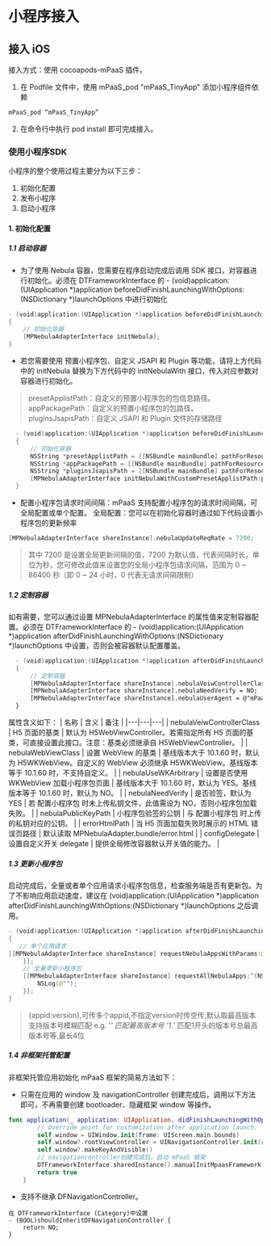 # 小程序接入

## 接入 iOS

接入方式：使用 cocoapods-mPaaS 插件。
1. 在 Podfile 文件中，使用 mPaaS_pod "mPaaS_TinyApp" 添加小程序组件依赖

```swift
mPaaS_pod “mPaaS_TinyApp”
```

2. 在命令行中执行 pod install 即可完成接入。

### 使用小程序SDK
小程序的整个使用过程主要分为以下三步：
1. 初始化配置
2. 发布小程序
3. 启动小程序

#### 1. 初始化配置
##### 1.1 启动容器

- 为了使用 Nebula 容器，您需要在程序启动完成后调用 SDK 接口，对容器进行初始化。必须在 DTFrameworkInterface 的 - (void)application:(UIApplication *)application beforeDidFinishLaunchingWithOptions:(NSDictionary *)launchOptions 中进行初始化

```swift
- (void)application:(UIApplication *)application beforeDidFinishLaunchingWithOptions:(NSDictionary *)launchOptions
{
    // 初始化容器
    [MPNebulaAdapterInterface initNebula];
}
```
- 若您需要使用 预置小程序包、自定义 JSAPI 和 Plugin 等功能，请将上方代码中的 initNebula 替换为下方代码中的 initNebulaWith 接口，传入对应参数对容器进行初始化。

> presetApplistPath：自定义的预置小程序包的包信息路径。<br>
> appPackagePath：自定义的预置小程序包的包路径。<br>
> pluginsJsapisPath：自定义 JSAPI 和 Plugin 文件的存储路径


```swift
  - (void)application:(UIApplication *)application beforeDidFinishLaunchingWithOptions:(NSDictionary *)launchOptions
  {
      // 初始化容器
      NSString *presetApplistPath = [[NSBundle mainBundle] pathForResource:[NSString stringWithFormat:@"MPCustomPresetApps.bundle/h5_json.json"] ofType:nil];
      NSString *appPackagePath = [[NSBundle mainBundle] pathForResource:[NSString stringWithFormat:@"MPCustomPresetApps.bundle"] ofType:nil];
      NSString *pluginsJsapisPath = [[NSBundle mainBundle] pathForResource:[NSString stringWithFormat:@"Poseidon-UserDefine-Extra-Config.plist"] ofType:nil];
      [MPNebulaAdapterInterface initNebulaWithCustomPresetApplistPath:presetApplistPath customPresetAppPackagePath:appPackagePath customPluginsJsapisPath:pluginsJsapisPath];
  }
```
- 配置小程序包请求时间间隔：mPaaS 支持配置小程序包的请求时间间隔，可全局配置或单个配置。
全局配置：您可以在初始化容器时通过如下代码设置⼩程序包的更新频率

```swift
[MPNebulaAdapterInterface shareInstance].nebulaUpdateReqRate = 7200;
```
> 其中 7200 是设置全局更新间隔的值，7200 为默认值，代表间隔时长，单位为秒，您可修改此值来设置您的全局小程序包请求间隔，范围为 0 ~ 86400 秒（即 0 ~ 24 小时，0 代表无请求间隔限制）

##### 1.2 定制容器
如有需要，您可以通过设置 MPNebulaAdapterInterface 的属性值来定制容器配置。必须在 DTFrameworkInterface 的 - (void)application:(UIApplication *)application afterDidFinishLaunchingWithOptions:(NSDictionary *)launchOptions 中设置，否则会被容器默认配置覆盖。

```swift
  - (void)application:(UIApplication *)application afterDidFinishLaunchingWithOptions:(NSDictionary *)launchOptions
  {
      // 定制容器
      [MPNebulaAdapterInterface shareInstance].nebulaVeiwControllerClass = [H5WebViewController class];
      [MPNebulaAdapterInterface shareInstance].nebulaNeedVerify = NO;
      [MPNebulaAdapterInterface shareInstance].nebulaUserAgent = @"mPaaS/Portal";
  }
```
属性含义如下：
| 名称  | 含义  | 备注  |
|---|---|---|
| nebulaVeiwControllerClass  | H5 页面的基类  | 默认为 H5WebViewController。若需指定所有 H5 页面的基类，可直接设置此接口。注意：基类必须继承自 H5WebViewController。  |
| nebulaWebViewClass  | 设置 WebView 的基类  | 基线版本大于 10.1.60 时，默认为 H5WKWebView。自定义的 WebView 必须继承 H5WKWebView。基线版本等于 10.1.60 时，不支持自定义。  |
|  nebulaUseWKArbitrary |  设置是否使用 WKWebView 加载小程序包页面 | 基线版本大于 10.1.60 时，默认为 YES。基线版本等于 10.1.60 时，默认为 NO。  |
| nebulaNeedVerify  | 是否验签，默认为 YES  |  若 配置小程序包 时未上传私钥文件，此值需设为 NO，否则小程序包加载失败。 |
| nebulaPublicKeyPath  |  小程序包验签的公钥 |  与 配置小程序包 时上传的私钥对应的公钥。 |
|  errorHtmlPath |  当 H5 页面加载失败时展示的 HTML 错误页路径 | 默认读取 MPNebulaAdapter.bundle/error.html  |
| configDelegate  | 设置自定义开关 delegate  | 提供全局修改容器默认开关值的能力。  |

##### 1.3 更新小程序包
启动完成后，全量或者单个应用请求小程序包信息，检查服务端是否有更新包。为了不影响应用启动速度，建议在 (void)application:(UIApplication \*)application afterDidFinishLaunchingWithOptions:(NSDictionary \*)launchOptions 之后调用。

```swift
- (void)application:(UIApplication *)application afterDidFinishLaunchingWithOptions:(NSDictionary *)launchOptions
{
   // 单个应用请求
[[MPNebulaAdapterInterface shareInstance] requestNebulaAppsWithParams:@{@"2018080616290001":@"*"} finish:^(NSDictionary *data, NSError *error) {
    }];
    // 全量更新小程序包
    [[MPNebulaAdapterInterface shareInstance] requestAllNebulaApps:^(NSDictionary *data, NSError *error) {
        NSLog(@"");
    }];
}
```

> {appid:version},可传多个appid,不指定version时传空传,默认取最高版本 <br>
 支持版本号模糊匹配 e.g. '*' 匹配最高版本号 '1.*' 匹配1开头的版本号总最高版本号等,最长4位

##### 1.4 非框架托管配置

非框架托管应用初始化 mPaaS 框架的简易方法如下：
- 只需在应用的 window 及 navigationController 创建完成后，调用以下方法即可，不再需要创建 bootloader、隐藏框架 window 等操作。


```swift
func application(_ application: UIApplication, didFinishLaunchingWithOptions launchOptions: [UIApplication.LaunchOptionsKey: Any]?) -> Bool {
        // Override point for customization after application launch.
        self.window = UIWindow.init(frame: UIScreen.main.bounds)
        self.window?.rootViewController = UINavigationController.init(rootViewController: ViewController.init())
        self.window?.makeKeyAndVisible()
        // navigationcontroller创建完成后，启动 mPaaS 框架
        DTFrameworkInterface.sharedInstance().manualInitMpaasFramework(with: application, launchOptions: launchOptions, window: self.window, navigationController: navigationController)
        return true
    }

```
- 支持不继承 DFNavigationController。

```
在 DTFrameworkInterface (Category)中设置
- (BOOL)shouldInheritDFNavigationController {
    return NO;
}
```
